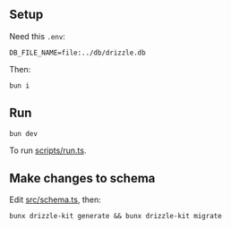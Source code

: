 ## Setup

Need this `.env`:

```
DB_FILE_NAME=file:../db/drizzle.db
```

Then:

```
bun i
```

## Run

```
bun dev
```

To run [scripts/run.ts](scripts/run.ts).

## Make changes to schema

Edit [src/schema.ts](src/schema.ts), then:

```
bunx drizzle-kit generate && bunx drizzle-kit migrate
```
